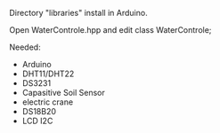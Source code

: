 Directory "libraries" install in Arduino.

Open WaterControle.hpp and edit class WaterControle;

Needed:
- Arduino
- DHT11/DHT22
- DS3231
- Capasitive Soil Sensor
- electric crane
- DS18B20
- LCD I2C
